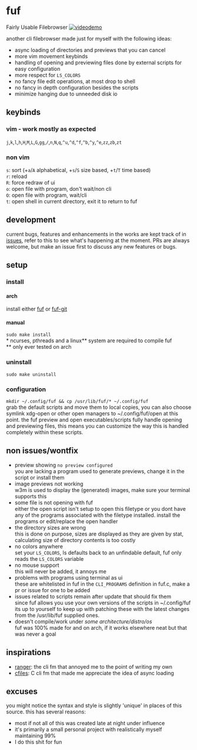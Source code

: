 # fuf
Fairly Usable Filebrowser
[![videodemo](https://xn--z7x.xn--6frz82g/files/fuf_demo.png)](https://streamable.com/iur7v)

another cli filebrowser made just for myself with the following ideas:
- async loading of directories and previews that you can cancel
- more vim movement keybinds
- handling of opening and previewing files done by external scripts for easy configuration
- more respect for `LS_COLORS`
- no fancy file edit operations, at most drop to shell
- no fancy in depth configuration besides the scripts
- minimize hanging due to unneeded disk io

## keybinds
### vim - work mostly as expected
`j`,`k`,`l`,`h`,`H`,`M`,`L`,`G`,`gg`,`/`,`n`,`N`,`q`,`^u`,`^d`,`^f`,`^b`,`^y`,`^e`,`zz`,`zb`,`zt`
### non vim
`s`: sort (+`a`/`A` alphabetical, +`s`/`S` size based, +`t`/`T` time based)\
`r`: reload\
`R`: force redraw of ui\
`o`: open file with program, don't wait/non cli\
`O`: open file with program, wait/cli\
`t`: open shell in current directory, exit it to return to fuf

## development
current bugs, features and enhancements in the works are kept track of in [issues](https://github.com/Ckath/fuf/issues), refer to this to see what's happening at the moment. PRs are always welcome, but make an issue first to discuss any new features or bugs.

## setup
### install
#### arch
install either [fuf](https://aur.archlinux.org/packages/fuf) or [fuf-git](https://aur.archlinux.org/packages/fuf-git)
#### manual
`sudo make install`\
\* ncurses, pthreads and a linux** system are required to compile fuf\
\*\* only ever tested on arch
### uninstall
`sudo make uninstall`
### configuration
`mkdir ~/.config/fuf && cp /usr/lib/fuf/* ~/.config/fuf`\
grab the default scripts and move them to local copies, you can also choose symlink xdg-open or other open managers to ~/.config/fuf/open at this point. the fuf preview and open executables/scripts fully handle opening and previewing files, this means you can customize the way this is handled completely within these scripts.

## non issues/wontfix
- preview showing `no preview configured`\
you are lacking a program used to generate previews, change it in the script or install them
- image previews not working\
w3m is used to display the (generated) images, make sure your terminal supports this
- some file is not opening with fuf\
either the open script isn't setup to open this filetype or you dont have any of the programs associated with the filetype installed. install the programs or edit/replace the open handler
- the directory sizes are wrong\
this is done on purpose, sizes are displayed as they are given by stat, calculating size of directory contents is too costly
- no colors anywhere\
set your `LS_COLORS`, ls defaults back to an unfindable default, fuf only reads the `LS_COLORS` variable
- no mouse support\
this will never be added, it annoys me
- problems with programs using terminal as ui\
these are whitelisted in fuf in the `CLI_PROGRAMS` definition in fuf.c, make a pr or issue for one to be added
- issues related to scripts remain after update that should fix them\
since fuf allows you use your own versions of the scripts in ~/.config/fuf its up to yourself to keep up with patching these with the latest changes from the /usr/lib/fuf supplied ones.
- doesn't compile/work under *some architecture/distro/os*\
fuf was 100% made for and on arch, if it works elsewhere neat but that was never a goal

## inspirations
- [ranger](https://github.com/ranger/ranger): the cli fm that annoyed me to the point of writing my own
- [cfiles](https://github.com/mananapr/cfiles): C cli fm that made me appreciate the idea of async loading

## excuses
you might notice the syntax and style is slightly 'unique' in places of this source. this has several reasons:
- most if not all of this was created late at night under influence
- it's primarily a small personal project with realistically myself maintaining 99%
- I do this shit for fun
